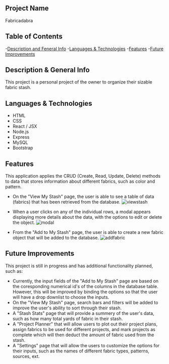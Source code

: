 ## Project Name
Fabricadabra

## Table of Contents
-[Description and Feneral Info](https://github.com/briennekordis/fabricadabra#description--general-info)
-[Languages & Technologies](https://github.com/briennekordis/fabricadabra#languages--technologies)
-[Features](https://github.com/briennekordis/fabricadabra#features)
-[Future Improvements](https://github.com/briennekordis/fabricadabra#future-improvements)

## Description & General Info
This project is a personal project of the owner to organize their sizable fabric stash. 

## Languages & Technologies
- HTML
- CSS
- React / JSX
- Node.js
- Express
- MySQL
- Bootstrap

## Features
This application applies the CRUD (Create, Read, Update, Delete) methods to data that stores information about different fabrics, such as color and pattern. 
- On the "View My Stash" page, the user is able to see a table of data (fabrics) that has been retrieved from the database. 
![viewstash](https://user-images.githubusercontent.com/87245718/160155607-b1a918bb-144c-4f2a-b3fa-ae5f31d295a8.png)


- When a user clicks on any of the individual rows, a modal appears displaying more details about the data, with the options to edit or delete the object. 
![modal](https://user-images.githubusercontent.com/87245718/160155720-d0f43bf7-c050-4972-b434-e4dcf927dfcd.png)


- From the "Add to My Stash" page, the user is able to create a new fabric object that will be added to the database. 
![addfabric](https://user-images.githubusercontent.com/87245718/160155629-30a9c0cb-ddc7-482f-9d63-7aedfaade2e6.png)


## Future Improvements
This project is still in progress and has additional functionality planned, such as:
- Currently, the input fields of the "Add to My Stash" page are based on the coresponding numerical id's of the columns in the database table.
 However, this will be improved by binding the options so that the user will have a drop downlist to choose the inputs. 
- On the "View My Stash" page, search bars and filters will be added to improve the user's ability to sort through their stash.
- A "Stash Stats" page that will provide a summery of the user's data, such as how many total yards of fabric in their stash. 
- A "Project Planner" that will allow users to plot out their project plans, assign fabrics to be used for different projects, 
and mark projects as complete which will then deduct the amount of fabric used from the stash. 
- A "Settings" page that will allow the users to customize the options for their inputs, such as the names of different fabric types, patterns, sources, ext. 


